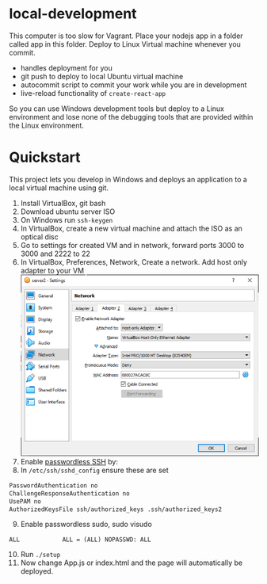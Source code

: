 # local-development


This computer is too slow for Vagrant. Place your nodejs app in a folder called app in this folder. Deploy to Linux Virtual machine whenever you commit.

 * handles deployment for you
 * git push to deploy to local Ubuntu virtual machine
 * autocommit script to commit your work while you are in development
 * live-reload functionality of `create-react-app`

So you can use Windows development tools but deploy to a Linux environment and lose none of the debugging tools that are provided within the Linux environment.

# Quickstart

This project lets you develop in Windows and deploys an application to a local virtual machine using git.

1. Install VirtualBox, git bash
2. Download ubuntu server ISO
3. On Windows run `ssh-keygen`
4. In VirtualBox, create a new virtual machine and attach the ISO as an optical disc
5. Go to settings for created VM and in network, forward ports 3000 to 3000 and 2222 to 22
6. In VirtualBox, Preferences, Network, Create a network. Add host only adapter to your VM
![host-only-adapter](host-only-adapter.png)
7. Enable [passwordless SSH](https://linuxize.com/post/how-to-setup-passwordless-ssh-login/) by:
8. In `/etc/ssh/sshd_config` ensure these are set

```
PasswordAuthentication no
ChallengeResponseAuthentication no
UsePAM no
AuthorizedKeysFile ssh/authorized_keys .ssh/authorized_keys2
```
9. Enable passwordless sudo, sudo visudo

```
ALL            ALL = (ALL) NOPASSWD: ALL
```

10. Run `./setup`
11. Now change App.js or index.html and the page will automatically be deployed.

